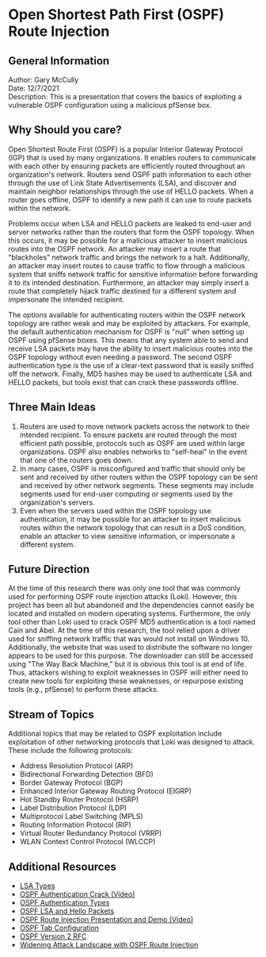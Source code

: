 # Open Shortest Path First (OSPF) Route Injection
## General Information 
Author: Gary McCully<br>
Date: 12/7/2021<br>
Description: This is a presentation that covers the basics of exploiting a vulnerable OSPF configuration using a malicious pfSense box.<br>

## Why Should you care?
Open Shortest Route First (OSPF) is a popular Interior Gateway Protocol (IGP) that is used by many organizations. It enables routers to communicate with each other by ensuring packets are efficiently routed throughout an organization's network. Routers send OSPF path information to each other through the use of Link State Advertisements (LSA), and discover and maintain neighbor relationships through the use of HELLO packets. When a router goes offline, OSPF to identify a new path it can use to route packets within the network.<br>

Problems occur when LSA and HELLO packets are leaked to end-user and server networks rather than the routers that form the OSPF topology. When this occurs, it may be possible for a malicious attacker to insert malicious routes into the OSPF network. An attacker may insert a route that "blackholes" network traffic and brings the network to a halt. Additionally, an attacker may insert routes to cause traffic to flow through a malicious system that sniffs network traffic for sensitive information before forwarding it to its intended destination. Furthermore, an attacker may simply insert a route that completely hijack traffic destined for a different system and impersonate the intended recipient.<br>

The options available for authenticating routers within the OSPF network topology are rather weak and may be exploited by attackers. For example, the default authentication mechanism for OSPF is "null" when setting up OSPF using pfSense boxes. This means that any system able to send and receive LSA packets may have the ability to insert malicious routes into the OSPF topology without even needing a password. The second OSPF authentication type is the use of a clear-text password that is easily sniffed off the network. Finally, MD5 hashes may be used to authenticate LSA and HELLO packets, but tools exist that can crack these passwords offline. 

## Three Main Ideas
1. Routers are used to move network packets across the network to their intended recipient. To ensure packets are routed through the most efficient path possible, protocols such as OSPF are used within large organizations. OSPF also enables networks to "self-heal" in the event that one of the routers goes down.  
2. In many cases, OSPF is misconfigured and traffic that should only be sent and received by other routers within the OSPF topology can be sent and received by other network segments. These segments may include segments used for end-user computing or segments used by the organization's servers.
3. Even when the servers used within the OSPF topology use authentication, it may be possible for an attacker to insert malicious routes within the network topology that can result in a DoS condition, enable an attacker to view sensitive information, or impersonate a different system.

## Future Direction
At the time of this research there was only one tool that was commonly used for performing OSPF route injection attacks (Loki). However, this project has been all but abandoned and the dependencies cannot easily be located and installed on modern operating systems. Furthermore, the only tool other than Loki used to crack OSPF MD5 authentication is a tool named Cain and Abel. At the time of this research, the tool relied upon a driver used for sniffing network traffic that was would not install on Windows 10. Additionally, the website that was used to distribute the software no longer appears to be used for this purpose. The downloader can still be accessed using "The Way Back Machine," but it is obvious this tool is at end of life. Thus, attackers wishing to exploit weaknesses in OSPF will either need to create new tools for exploiting these weaknesses, or repurpose existing tools (e.g., pfSense) to perform these attacks.   

## Stream of Topics
Additional topics that may be related to OSPF exploitation include exploitation of other networking protocols that Loki was designed to attack. These include the following protocols:
- Address Resolution Protocol (ARP)
- Bidirectional Forwarding Detection (BFD)
- Border Gateway Protocol (BGP)
- Enhanced Interior Gateway Routing Protocol (EIGRP)
- Hot Standby Router Protocol (HSRP)
- Label Distribution Protocol (LDP)
- Multiprotocol Label Switching (MPLS)
- Routing Information Protocol (RIP)
- Virtual Router Redundancy Protocol (VRRP)
- WLAN Context Control Protocol (WLCCP)
## Additional Resources
- <a href="https://networklessons.com/ospf/ospf-lsa-types-explained">LSA Types</a>
- <a href="https://www.youtube.com/watch?v=oaZNOUZBXu0">OSPF Authentication Crack (Video)</a>
- <a href="https://www.rogerperkin.co.uk/ospf/ospf-authentication/">OSPF Authentication Types</a>
- <a href="https://learningnetwork.cisco.com/s/article/ospf-hello-and-lsa-packets">OSPF LSA and Hello Packets</a>
- <a href="https://www.youtube.com/watch?v=6vcM5n3EY7I">OSPF Route Injection Presentation and Demo (Video)</a>
- <a href="https://docs.netgate.com/pfsense/en/latest/packages/frr/ospf/config-ospf.html">OSPF Tab Configuration</a>
- <a href="https://datatracker.ietf.org/doc/html/rfc2328#page-232">OSPF Version 2 RFC</a>
- <a href="http://cmdr-keen.blogspot.com/2015/05/widening-attack-landscape-with-ospf_3.html">Widening Attack Landscape with OSPF Route Injection</a>
